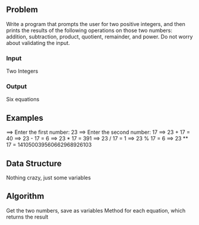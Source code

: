 ## Problem

 Write a program that prompts the user for two positive integers, and then
 prints the results of the following operations on those two numbers: addition,
 subtraction, product, quotient, remainder, and power. Do not worry about
 validating the input.
 
 ### Input
 
 Two Integers
 
 ### Output
 
 Six equations
 
 ## Examples
 
 ==> Enter the first number:
23
==> Enter the second number:
17
==> 23 + 17 = 40
==> 23 - 17 = 6
==> 23 * 17 = 391
==> 23 / 17 = 1
==> 23 % 17 = 6
==> 23 ** 17 = 141050039560662968926103

## Data Structure

Nothing crazy, just some variables

## Algorithm

Get the two numbers, save as variables
Method for each equation, which returns the result
